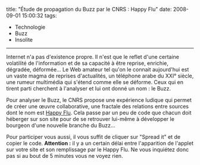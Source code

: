 title: "Étude de propagation du Buzz par le CNRS : Happy Flu"
date: 2008-09-01 15:00:32
tags:
  - Technologie
  - Buzz
  - Insolite
---

Internet n'a pas d'existence propre. Il n'est que le reflet d'une certaine volatilité de l'information et de sa capacité à être reprise, enrichie, dégradée, déformée&#8230; Le Web amateur tel qu'on le connait aujourd'hui est un vaste magma de reprises d'actualités, un téléphone arabe du XXI° siècle, une rumeur multimédia qui s'étend comme elle se déforme. Ceux qui en tirent parti cherchent à l'analyser et lui ont donné un nom&nbsp;: le Buzz.

Pour analyser le Buzz, le CNRS propose une expérience ludique qui permet de créer une œuvre collaborative, une fractale des relations entre sources dont le nom est [Happy Flu](http://www.happyflu.com). Cela passe par un peu de code que chacun doit héberger sur son site pour de se retrouver lui-même à développer le bourgeon d'une nouvelle branche du Buzz&#8230;

Pour participer vous aussi, il vous suffit de cliquer sur "Spread it" et de copier le code. **Attention&nbsp;:** il y a un certain délai entre l'apparition de l'applet sur votre site et son remplissage par le Happy Flu. Ne vous inquiétez donc pas si au bout de 5 minutes vous ne voyez rien.
<div style="text-align: center">
<!--
(function(){var callback=function(e){e=e?e:window.event;if(e.stopPropagation)e.stopPropagation();if(e.preventDefault)e.preventDefault();e.cancelBubble=true;e.cancel=true;e.returnValue=false;return false;};var e=document.getElementById('flashviz');if(e.addEventListener)e.addEventListener('DOMMouseScroll',callback,false);else if(e.attachEvent)e.attachEvent('onmousewheel',callback);})();
// --></div>